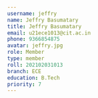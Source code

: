 ```yaml
---
username: jeffry
name: Jeffry Basumatary
title: Jeffry Basumatary
email: u21ece1013@cit.ac.in
phone: 9366854875
avatar: jeffry.jpg
role: Member
type: member
roll: 202102031013
branch: ECE
education: B.Tech
priority: 7
---
```

